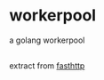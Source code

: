 workerpool
============
a golang workerpool


##
extract from [fasthttp](https://github.com/valyala/fasthttp)